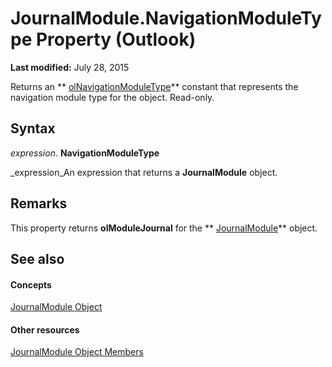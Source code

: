 
# JournalModule.NavigationModuleType Property (Outlook)

 **Last modified:** July 28, 2015

Returns an  ** [olNavigationModuleType](2140a094-6bee-aba1-03cd-71fa2c55842e.md)** constant that represents the navigation module type for the object. Read-only.

## Syntax

 _expression_. **NavigationModuleType**

 _expression_An expression that returns a  **JournalModule** object.


## Remarks

This property returns  **olModuleJournal** for the ** [JournalModule](5a696d10-8a10-c01d-cf65-f8a65718f120.md)** object.


## See also


#### Concepts


 [JournalModule Object](5a696d10-8a10-c01d-cf65-f8a65718f120.md)
#### Other resources


 [JournalModule Object Members](d0f9e3de-e626-d8f4-fe4d-411ae35cea92.md)
